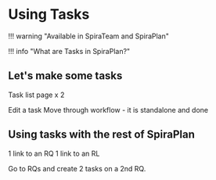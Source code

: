 # Using Tasks

!!! warning "Available in SpiraTeam and SpiraPlan"

!!! info "What are Tasks in SpiraPlan?"

## Let's make some tasks
Task list page x 2 

Edit a task
Move through workflow - it is standalone and done

## Using tasks with the rest of SpiraPlan
1 link to an RQ
1 link to an RL

Go to RQs and create 2 tasks on a 2nd RQ.
